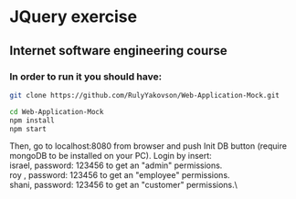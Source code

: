 # JQuery exercise
## Internet software engineering course

### In order to run it you should have:

```bash
git clone https://github.com/RulyYakovson/Web-Application-Mock.git

cd Web-Application-Mock
npm install
npm start
```
Then, go to localhost:8080 from browser and push Init DB button (require mongoDB to be installed on your PC).
Login by insert:\
  israel, password: 123456 to get an "admin" permissions.\
  roy , password: 123456 to get an "employee" permissions.\
  shani, password: 123456 to get an "customer" permissions.\
